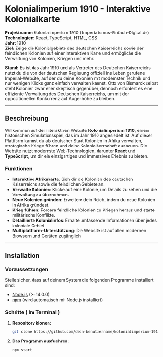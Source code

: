 # Kolonialimperium 1910 - Interaktive Kolonialkarte

**Projektname:** Kolonialimperium 1910 ( Imperialismus-Einfach-Digital.de)  
**Technologien:** React, TypeScript, HTML, CSS  
**Jahr:** 1910  
**Ziel:** Zeige die Kolonialgebiete des deutschen Kaiserreichs sowie der feindlichen Kolonien auf einer interaktiven Karte und ermögliche die Verwaltung von Kolonien, Kriegen und mehr.

**Stand:** Es ist das Jahr 1910 und als Vertreter des Deutschen Kaiserreichs nutzt du die von der deutschen Regierung offiziell ins Leben gerufene Imperial-Website, auf der du deine Kolonien mit modernster Technik und nur wenigen Klicks ganz einfach verwalten kannst. Otto von Bismarck selbst steht Kolonien zwar eher skeptisch gegenüber, dennoch erfordert es eine effiziente Verwaltung des Deutschen Kaiserreichs, um mit der oppositionellen Konkurrenz auf Augenhöhe zu bleiben.

---

## Beschreibung

Willkommen auf der interaktiven Website **Kolonialimperium 1910**, einem historischen Simulationsspiel, das im Jahr 1910 angesiedelt ist. Auf dieser Plattform kannst du als deutscher Staat Kolonien in Afrika verwalten, strategische Kriege führen und deine Kolonialherrschaft ausbauen. Die Website nutzt modernste Web-Technologien, darunter **React** und **TypeScript**, um dir ein einzigartiges und immersives Erlebnis zu bieten.

### Funktionen

- **Interaktive Afrikakarte**: Sieh dir die Kolonien des deutschen Kaiserreichs sowie die feindlichen Gebiete an.
- **Verwalte Kolonien**: Klicke auf eine Kolonie, um Details zu sehen und die Verwaltung zu übernehmen.
- **Neue Kolonien gründen**: Erweitere dein Reich, indem du neue Kolonien in Afrika gründest.
- **Krieg führen**: Fordere feindliche Kolonien zu Kriegen heraus und starte militärische Konflikte.
- **Detaillierte Kolonialinfos**: Erhalte umfassende Informationen über jedes koloniale Gebiet.
- **Multiplattform-Unterstützung**: Die Website ist auf allen modernen Browsern und Geräten zugänglich.

---

## Installation

### Voraussetzungen

Stelle sicher, dass auf deinem System die folgenden Programme installiert sind:

- [Node.js](https://nodejs.org/) (>=14.0.0)
- [npm](https://www.npmjs.com/) (wird automatisch mit Node.js installiert)

### Schritte ( Im Terminal )

1. **Repository klonen:**

   ```bash
   git clone https://github.com/dein-benutzername/kolonialimperium-1910.git

2. **Das Programm ausfuehren:**

   ```bash
   npm start
